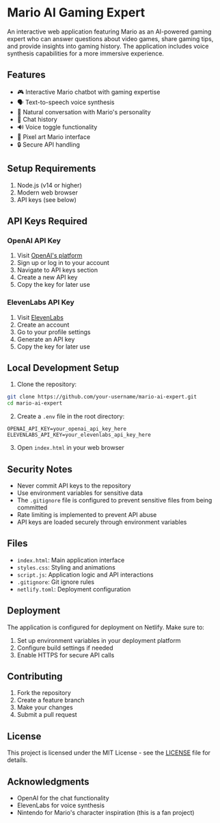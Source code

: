 # Mario AI Gaming Expert

An interactive web application featuring Mario as an AI-powered gaming expert who can answer questions about video games, share gaming tips, and provide insights into gaming history. The application includes voice synthesis capabilities for a more immersive experience.

## Features

- 🎮 Interactive Mario chatbot with gaming expertise
- 🗣️ Text-to-speech voice synthesis
- 💬 Natural conversation with Mario's personality
- 📝 Chat history
- 🔊 Voice toggle functionality
- 🎨 Pixel art Mario interface
- 🔒 Secure API handling

## Setup Requirements

1. Node.js (v14 or higher)
2. Modern web browser
3. API keys (see below)

## API Keys Required

### OpenAI API Key
1. Visit [OpenAI's platform](https://platform.openai.com/)
2. Sign up or log in to your account
3. Navigate to API keys section
4. Create a new API key
5. Copy the key for later use

### ElevenLabs API Key
1. Visit [ElevenLabs](https://elevenlabs.io/)
2. Create an account
3. Go to your profile settings
4. Generate an API key
5. Copy the key for later use

## Local Development Setup

1. Clone the repository:
```bash
git clone https://github.com/your-username/mario-ai-expert.git
cd mario-ai-expert
```

2. Create a `.env` file in the root directory:
```env
OPENAI_API_KEY=your_openai_api_key_here
ELEVENLABS_API_KEY=your_elevenlabs_api_key_here
```

3. Open `index.html` in your web browser

## Security Notes

- Never commit API keys to the repository
- Use environment variables for sensitive data
- The `.gitignore` file is configured to prevent sensitive files from being committed
- Rate limiting is implemented to prevent API abuse
- API keys are loaded securely through environment variables

## Files

- `index.html`: Main application interface
- `styles.css`: Styling and animations
- `script.js`: Application logic and API interactions
- `.gitignore`: Git ignore rules
- `netlify.toml`: Deployment configuration

## Deployment

The application is configured for deployment on Netlify. Make sure to:

1. Set up environment variables in your deployment platform
2. Configure build settings if needed
3. Enable HTTPS for secure API calls

## Contributing

1. Fork the repository
2. Create a feature branch
3. Make your changes
4. Submit a pull request

## License

This project is licensed under the MIT License - see the [LICENSE](LICENSE) file for details.

## Acknowledgments

- OpenAI for the chat functionality
- ElevenLabs for voice synthesis
- Nintendo for Mario's character inspiration (this is a fan project) 